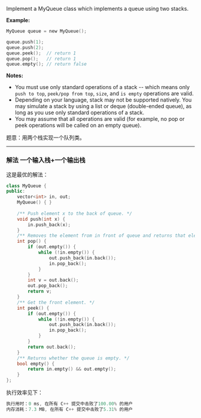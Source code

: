 

Implement a MyQueue class which implements a queue using two stacks.
 

**Example:**

```swift
MyQueue queue = new MyQueue();

queue.push(1);
queue.push(2);
queue.peek();  // return 1
queue.pop();   // return 1
queue.empty(); // return false
```

 

**Notes:**
- You must use only standard operations of a stack -- which means only `push to top`, `peek/pop from top`, `size`, and `is empty` operations are valid.
 - Depending on your language, stack may not be supported natively. You may simulate a stack by using a list or deque (double-ended queue), as long as you use only standard operations of a stack.
 - You may assume that all operations are valid (for example, no pop or peek operations will be called on an empty queue).

 
题意：用两个栈实现一个队列类。

---
### 解法 一个输入栈+一个输出栈
这是最优的解法：
```cpp
class MyQueue {
public: 
    vector<int> in, out;
    MyQueue() { }
    
    /** Push element x to the back of queue. */
    void push(int x) {
        in.push_back(x);
    } 
    /** Removes the element from in front of queue and returns that element. */
    int pop() {
        if (out.empty()) {
            while (!in.empty()) {
                out.push_back(in.back());
                in.pop_back();
            }
        }
        int v = out.back();
        out.pop_back();
        return v;
    } 
    /** Get the front element. */
    int peek() {
        if (out.empty()) {
            while (!in.empty()) {
                out.push_back(in.back());
                in.pop_back();
            }            
        }
        return out.back();
    } 
    /** Returns whether the queue is empty. */
    bool empty() {
        return in.empty() && out.empty();
    }
};
```
执行效率见下：
```cpp
执行用时：0 ms, 在所有 C++ 提交中击败了100.00% 的用户
内存消耗：7.3 MB, 在所有 C++ 提交中击败了5.31% 的用户
```
